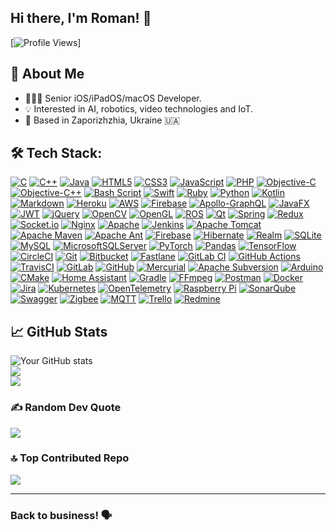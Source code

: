## Hi there, I'm Roman! 👋
[![Profile Views](https://komarev.com/ghpvc/?username=rbrovko&style=flat-square&color=blue)]

## 🚀 About Me
- 👨🏻‍💻 Senior iOS/iPadOS/macOS Developer.
- 💡 Interested in AI, robotics, video technologies and IoT.
- 📍 Based in Zaporizhzhia, Ukraine 🇺🇦

## 🛠️ Tech Stack:
[![C](https://img.shields.io/badge/c-%2300599C.svg?style=for-the-badge&logo=c&logoColor=white)](https://www.c-language.org/) [![C++](https://img.shields.io/badge/c++-%2300599C.svg?style=for-the-badge&logo=c%2B%2B&logoColor=white)](https://isocpp.org/) [![Java](https://img.shields.io/badge/java-%23ED8B00.svg?style=for-the-badge&logo=openjdk&logoColor=white)](https://www.oracle.com/java/) [![HTML5](https://img.shields.io/badge/html5-%23E34F26.svg?style=for-the-badge&logo=html5&logoColor=white)](https://www.w3.org/standards/history/html52/) [![CSS3](https://img.shields.io/badge/css3-%231572B6.svg?style=for-the-badge&logo=css3&logoColor=white)](https://www.w3.org/TR/css/#css) [![JavaScript](https://img.shields.io/badge/javascript-%23323330.svg?style=for-the-badge&logo=javascript&logoColor=%23F7DF1E)](https://ecma-international.org/publications-and-standards/standards/ecma-262/) [![PHP](https://img.shields.io/badge/php-%23777BB4.svg?style=for-the-badge&logo=php&logoColor=white)](https://www.php.net/) [![Objective-C](https://img.shields.io/badge/OBJECTIVE--C-%233A95E3.svg?style=for-the-badge&logo=apple&logoColor=white)](https://developer.apple.com/library/archive/documentation/Cocoa/Conceptual/ObjectiveC/Introduction/introObjectiveC.html) [![Objective-C++](https://img.shields.io/badge/OBJECTIVE--C++-%233A95E3.svg?style=for-the-badge&logo=apple&logoColor=white)](https://developer.apple.com/library/archive/documentation/Cocoa/Conceptual/ObjectiveC/Introduction/introObjectiveC.html) [![Bash Script](https://img.shields.io/badge/bash_script-%23121011.svg?style=for-the-badge&logo=gnu-bash&logoColor=white)](http://www.gnu.org/software/bash/) [![Swift](https://img.shields.io/badge/swift-F54A2A?style=for-the-badge&logo=swift&logoColor=white)](https://www.swift.org/) [![Ruby](https://img.shields.io/badge/ruby-%23CC342D.svg?style=for-the-badge&logo=ruby&logoColor=white)](https://www.ruby-lang.org/en/) [![Python](https://img.shields.io/badge/python-3670A0?style=for-the-badge&logo=python&logoColor=ffdd54)](https://www.python.org/) [![Kotlin](https://img.shields.io/badge/kotlin-%237F52FF.svg?style=for-the-badge&logo=kotlin&logoColor=white)](https://kotlinlang.org/) [![Markdown](https://img.shields.io/badge/markdown-%23000000.svg?style=for-the-badge&logo=markdown&logoColor=white)](https://daringfireball.net/projects/markdown/) [![Heroku](https://img.shields.io/badge/heroku-%23430098.svg?style=for-the-badge&logo=heroku&logoColor=white)](https://heroku.com/) [![AWS](https://img.shields.io/badge/AWS-%23FF9900.svg?style=for-the-badge&logo=amazon-aws&logoColor=white)](https://aws.amazon.com/) [![Firebase](https://img.shields.io/badge/firebase-%23039BE5.svg?style=for-the-badge&logo=firebase)](https://firebase.google.com/) [![Apollo-GraphQL](https://img.shields.io/badge/-ApolloGraphQL-311C87?style=for-the-badge&logo=apollo-graphql)](https://graphql.org/) [![JavaFX](https://img.shields.io/badge/javafx-%23FF0000.svg?style=for-the-badge&logo=javafx&logoColor=white)](http://wiki.openjdk.org/display/OpenJFX) [![JWT](https://img.shields.io/badge/JWT-black?style=for-the-badge&logo=JSON%20web%20tokens)](https://datatracker.ietf.org/doc/html/rfc7519) [![jQuery](https://img.shields.io/badge/jquery-%230769AD.svg?style=for-the-badge&logo=jquery&logoColor=white)](https://jquery.com/) [![OpenCV](https://img.shields.io/badge/opencv-%23white.svg?style=for-the-badge&logo=opencv&logoColor=white)](http://opencv.org/) [![OpenGL](https://img.shields.io/badge/OpenGL-%23FFFFFF.svg?style=for-the-badge&logo=opengl)](https://www.opengl.org/) [![ROS](https://img.shields.io/badge/ros-%230A0FF9.svg?style=for-the-badge&logo=ros&logoColor=white)](https://www.ros.org/) [![Qt](https://img.shields.io/badge/Qt-%23217346.svg?style=for-the-badge&logo=Qt&logoColor=white)](https://www.qt.io/) [![Spring](https://img.shields.io/badge/spring-%236DB33F.svg?style=for-the-badge&logo=spring&logoColor=white)](https://spring.io/projects/spring-framework) [![Redux](https://img.shields.io/badge/redux-%23593d88.svg?style=for-the-badge&logo=redux&logoColor=white)](http://redux.js.org/) [![Socket.io](https://img.shields.io/badge/Socket.io-black?style=for-the-badge&logo=socket.io&badgeColor=010101)](http://socket.io/) [![Nginx](https://img.shields.io/badge/nginx-%23009639.svg?style=for-the-badge&logo=nginx&logoColor=white)](https://nginx.org/) [![Apache](https://img.shields.io/badge/apache-%23D42029.svg?style=for-the-badge&logo=apache&logoColor=white)](https://httpd.apache.org/) [![Jenkins](https://img.shields.io/badge/jenkins-%232C5263.svg?style=for-the-badge&logo=jenkins&logoColor=white)](https://www.jenkins.io/) [![Apache Tomcat](https://img.shields.io/badge/apache%20tomcat-%23F8DC75.svg?style=for-the-badge&logo=apache-tomcat&logoColor=black)](https://tomcat.apache.org/) [![Apache Maven](https://img.shields.io/badge/Apache%20Maven-C71A36?style=for-the-badge&logo=Apache%20Maven&logoColor=white)](https://maven.apache.org/) [![Apache Ant](https://img.shields.io/badge/Apache%20Ant-A81C7D?style=for-the-badge&logo=Apache%20Ant&logoColor=white)](https://ant.apache.org/) [![Firebase](https://img.shields.io/badge/firebase-a08021?style=for-the-badge&logo=firebase&logoColor=ffcd34)](https://firebase.google.com/) [![Hibernate](https://img.shields.io/badge/Hibernate-59666C?style=for-the-badge&logo=Hibernate&logoColor=white)](https://hibernate.org/orm/) [![Realm](https://img.shields.io/badge/Realm-39477F?style=for-the-badge&logo=realm&logoColor=white)](https://realm.io/) [![SQLite](https://img.shields.io/badge/sqlite-%2307405e.svg?style=for-the-badge&logo=sqlite&logoColor=white)](https://sqlite.org/) [![MySQL](https://img.shields.io/badge/mysql-4479A1.svg?style=for-the-badge&logo=mysql&logoColor=white)](https://www.mysql.com/) [![MicrosoftSQLServer](https://img.shields.io/badge/Microsoft%20SQL%20Server-CC2927?style=for-the-badge&logo=microsoft%20sql%20server&logoColor=white)](https://www.microsoft.com/sql-server) [![PyTorch](https://img.shields.io/badge/PyTorch-%23EE4C2C.svg?style=for-the-badge&logo=PyTorch&logoColor=white)](https://pytorch.org/) [![Pandas](https://img.shields.io/badge/pandas-%23150458.svg?style=for-the-badge&logo=pandas&logoColor=white)](https://pandas.pydata.org/) [![TensorFlow](https://img.shields.io/badge/TensorFlow-%23FF6F00.svg?style=for-the-badge&logo=TensorFlow&logoColor=white)](http://tensorflow.org/) [![CircleCI](https://img.shields.io/badge/circleci-%23161616.svg?style=for-the-badge&logo=circleci&logoColor=white)](https://circleci.com/) [![Git](https://img.shields.io/badge/git-%23F05033.svg?style=for-the-badge&logo=git&logoColor=white)](https://git-scm.com/) [![Bitbucket](https://img.shields.io/badge/bitbucket-%230047B3.svg?style=for-the-badge&logo=bitbucket&logoColor=white)](https://bitbucket.org/) [![Fastlane](https://img.shields.io/badge/fastlane-%2382bd4e.svg?style=for-the-badge&logo=fastlane&logoColor=black)](https://fastlane.tools/) [![GitLab CI](https://img.shields.io/badge/gitlab%20CI-%23181717.svg?style=for-the-badge&logo=gitlab&logoColor=white)](https://docs.gitlab.com/ci/) [![GitHub Actions](https://img.shields.io/badge/github%20actions-%232671E5.svg?style=for-the-badge&logo=githubactions&logoColor=white)](https://github.com/features/actions) [![TravisCI](https://img.shields.io/badge/travis%20ci-%232B2F33.svg?style=for-the-badge&logo=travis&logoColor=white)](https://www.travis-ci.com/) [![GitLab](https://img.shields.io/badge/gitlab-%23181717.svg?style=for-the-badge&logo=gitlab&logoColor=white)](https://about.gitlab.com/) [![GitHub](https://img.shields.io/badge/github-%23121011.svg?style=for-the-badge&logo=github&logoColor=white)](https://github.com/) [![Mercurial](https://img.shields.io/badge/mercurial-999999.svg?style=for-the-badge&logo=mercurial&logoColor=white)](https://www.mercurial-scm.org/) [![Apache Subversion](https://img.shields.io/badge/subversion-%23809CC9.svg?style=for-the-badge&logo=subversion&logoColor=white)](https://subversion.apache.org/) [![Arduino](https://img.shields.io/badge/-Arduino-00979D?style=for-the-badge&logo=Arduino&logoColor=white)](https://www.arduino.cc/) [![CMake](https://img.shields.io/badge/CMake-%23008FBA.svg?style=for-the-badge&logo=cmake&logoColor=white)](https://cmake.org/) [![Home Assistant](https://img.shields.io/badge/home%20assistant-%2341BDF5.svg?style=for-the-badge&logo=home-assistant&logoColor=white)](http://www.home-assistant.io/) [![Gradle](https://img.shields.io/badge/Gradle-02303A.svg?style=for-the-badge&logo=Gradle&logoColor=white)](https://gradle.org/) [![FFmpeg](https://shields.io/badge/FFmpeg-%23171717.svg?logo=ffmpeg&style=for-the-badge&labelColor=171717&logoColor=5cb85c)](https://ffmpeg.org/) [![Postman](https://img.shields.io/badge/Postman-FF6C37?style=for-the-badge&logo=postman&logoColor=white)](https://www.postman.com/) [![Docker](https://img.shields.io/badge/docker-%230db7ed.svg?style=for-the-badge&logo=docker&logoColor=white)](https://www.docker.com/) [![Jira](https://img.shields.io/badge/jira-%230A0FFF.svg?style=for-the-badge&logo=jira&logoColor=white)](https://www.atlassian.com/software/jira) [![Kubernetes](https://img.shields.io/badge/kubernetes-%23326ce5.svg?style=for-the-badge&logo=kubernetes&logoColor=white)](https://kubernetes.io/) [![OpenTelemetry](https://img.shields.io/badge/OpenTelemetry-FFFFFF?&style=for-the-badge&logo=opentelemetry&logoColor=black)](https://opentelemetry.io/) [![Raspberry Pi](https://img.shields.io/badge/-Raspberry_Pi-C51A4A?style=for-the-badge&logo=Raspberry-Pi)](https://www.raspberrypi.org/) [![SonarQube](https://img.shields.io/badge/SonarQube-black?style=for-the-badge&logo=sonarqube&logoColor=4E9BCD)](http://www.sonarqube.org/) [![Swagger](https://img.shields.io/badge/-Swagger-%23Clojure?style=for-the-badge&logo=swagger&logoColor=white)](https://swagger.io/) [![Zigbee](https://img.shields.io/badge/zigbee-%23EB0443.svg?style=for-the-badge&logo=zigbee&logoColor=white)](http://www.zigbee.org/) [![MQTT](https://img.shields.io/badge/MQTT-%23EB0443.svg?style=for-the-badge&logo=mqtt&logoColor=white)]([http://www.zigbee.org/](http://mqtt.org/)) [![Trello](https://img.shields.io/badge/Trello-%23026AA7.svg?style=for-the-badge&logo=Trello&logoColor=white)](https://trello.com/) [![Redmine](https://img.shields.io/badge/Redmine-%23D42029.svg?style=for-the-badge&logo=Redmine&logoColor=white)](https://www.redmine.org/)

## 📈 GitHub Stats
![Your GitHub stats](https://github-readme-stats.vercel.app/api?username=rbrovko&show_icons=true&theme=radical)<br/>
![](https://nirzak-streak-stats.vercel.app/?user=rbrovko&theme=dark&hide_border=false)<br/>
![](https://github-readme-stats.vercel.app/api/top-langs/?username=rbrovko&theme=dark&hide_border=false&include_all_commits=false&count_private=false&layout=compact)

### ✍️ Random Dev Quote
![](https://quotes-github-readme.vercel.app/api?type=horizontal&theme=radical)

### 🔝 Top Contributed Repo
![](https://github-contributor-stats.vercel.app/api?username=rbrovko&limit=5&theme=dark&combine_all_yearly_contributions=true)

---

### Back to business! 🗣️
